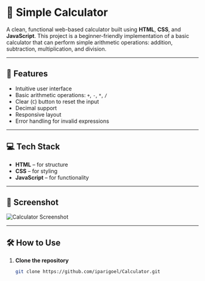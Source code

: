 # 🧮 Simple Calculator

A clean, functional web-based calculator built using **HTML**, **CSS**, and **JavaScript**. This project is a beginner-friendly implementation of a basic calculator that can perform simple arithmetic operations: addition, subtraction, multiplication, and division.

---

## 🚀 Features

- Intuitive user interface
- Basic arithmetic operations: `+`, `-`, `*`, `/`
- Clear (`C`) button to reset the input
- Decimal support
- Responsive layout
- Error handling for invalid expressions

---

## 💻 Tech Stack

- **HTML** – for structure
- **CSS** – for styling
- **JavaScript** – for functionality

---

## 📸 Screenshot

![Calculator Screenshot](screenshot.png)

---

## 🛠️ How to Use

1. **Clone the repository**
   ```bash
   git clone https://github.com/iparigoel/Calculator.git
